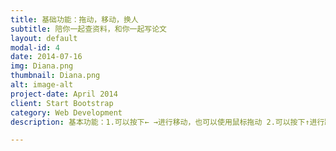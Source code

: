 ```yaml
---
title: 基础功能：拖动，移动，换人
subtitle: 陪你一起查资料，和你一起写论文
layout: default
modal-id: 4
date: 2014-07-16
img: Diana.png
thumbnail: Diana.png
alt: image-alt
project-date: April 2014
client: Start Bootstrap
category: Web Development
description: 基本功能：1.可以按下← →进行移动，也可以使用鼠标拖动 2.可以按下↑进行跳跃 3.点击右上角插件的嘉然头像可以更换人物，鼠标风格也会跟着改变

---
```

